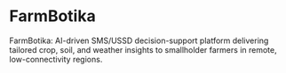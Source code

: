 # FarmBotika
FarmBotika: AI-driven SMS/USSD decision-support platform delivering tailored crop, soil, and weather insights to smallholder farmers in remote, low-connectivity regions.

